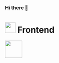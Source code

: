 ### Hi there 👋

<!--
**chithiraivel/chithiraivel** is a ✨ _special_ ✨ repository because its `README.md` (this file) appears on your GitHub profile.

Here are some ideas to get you started:

- 🔭 I’m currently working on ...
- 🌱 I’m currently learning ...
- 👯 I’m looking to collaborate on ...
- 🤔 I’m looking for help with ...
- 💬 Ask me about ...
- 📫 How to reach me: ...
- 😄 Pronouns: ...
- ⚡ Fun fact: ...
-->
<h1><img src="https://cdn-icons-png.flaticon.com/512/253/253503.png" height="35" width="35"/> Frontend</h1>
<img src="https://upload.wikimedia.org/wikipedia/commons/thumb/a/a7/React-icon.svg/2300px-React-icon.svg.png" target="blank" align="center" height="57" width="57"/>
